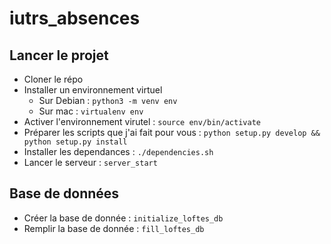 # iutrs_absences

## Lancer le projet
- Cloner le répo
- Installer un environnement virtuel
    - Sur Debian : `python3 -m venv env`
    - Sur mac : `virtualenv env`
- Activer l'environnement virutel : `source env/bin/activate`
- Préparer les scripts que j'ai fait pour vous : `python setup.py develop && python setup.py install`
- Installer les dependances : `./dependencies.sh`
- Lancer le serveur : `server_start`

## Base de données
- Créer la base de donnée : `initialize_loftes_db`
- Remplir la base de donnée : `fill_loftes_db`
